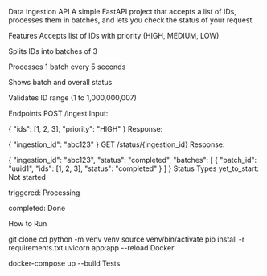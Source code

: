 Data Ingestion API
A simple FastAPI project that accepts a list of IDs, processes them in batches, and lets you check the status of your request.

Features
Accepts list of IDs with priority (HIGH, MEDIUM, LOW)

Splits IDs into batches of 3

Processes 1 batch every 5 seconds

Shows batch and overall status

Validates ID range (1 to 1,000,000,007)

Endpoints
POST /ingest
Input:


{
  "ids": [1, 2, 3],
  "priority": "HIGH"
}
Response:


{
  "ingestion_id": "abc123"
}
GET /status/{ingestion_id}
Response:


{
  "ingestion_id": "abc123",
  "status": "completed",
  "batches": [
    {
      "batch_id": "uuid1",
      "ids": [1, 2, 3],
      "status": "completed"
    }
  ]
}
Status Types
yet_to_start: Not started

triggered: Processing

completed: Done

How to Run

git clone <repo-url>
cd <project-folder>
python -m venv venv
source venv/bin/activate
pip install -r requirements.txt
uvicorn app:app --reload
Docker

docker-compose up --build
Tests

